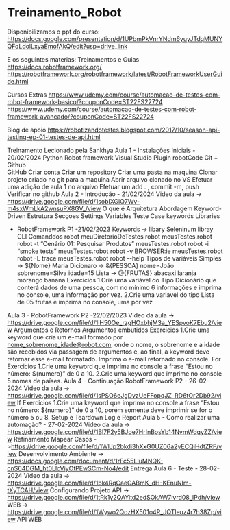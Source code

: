 # Treinamento_Robot

Disponibilizamos o ppt do curso: https://docs.google.com/presentation/d/1UPbmPkVnrYNdm6yuyJTdqMUNYQFqLdolLxyaEmofAkQ/edit?usp=drive_link

E os seguintes materias:
Treinamentos e Guias
https://docs.robotframework.org/
https://robotframework.org/robotframework/latest/RobotFrameworkUserGuide.html

Cursos Extras
https://www.udemy.com/course/automacao-de-testes-com-robot-framework-basico/?couponCode=ST22FS22724
https://www.udemy.com/course/automacao-de-testes-com-robot-framework-avancado/?couponCode=ST22FS22724

Blog de apoio
https://robotizandotestes.blogspot.com/2017/10/season-api-testing-ep-01-testes-de-api.html


Treinamento Lecionado pela Sankhya
Aula 1 -  Instalações Iniciais - 20/02/2024
    Python
    Robot framework
    Visual Studio
    Plugin robotCode
    Git + Github    
        GitHub
            Criar conta
            Criar um repository
            Criar uma pasta na maquina
            Clonar projeto criado no git para a maquina
            Abrir arquivo clonado no VS
            Efetuar uma adição de aula 1 no arquivo 
            Efetuar um add . , commit -m, push
            Verificar no github
Aula 2 - Introdução - 21/02/2024
    Video da aula -> https://drive.google.com/file/d/1sobIXGiQ7Wv-m4sxWmLkA2wnsuPX8GV_/view
        O que é
        Arquitetura
        Abordagem Keyword-Driven
        Estrutura
            Secçoes
                Settings
                Variables
                Teste Case
                keywords
        Libraries
    
- RobotFramework P1 -21/02/2023
    Keywords -> libary Seleninum libray
    CLI 
        Comanddos
            robot meuDiretorioDeTestes
            robot meusTestes.robot
            robot -t “Cenário 01: Pesquisar Produtos” meusTestes.robot
            robot -i “smoke tests” meusTestes.robot
            robot -v BROWSER:ie meusTestes.robot
            robot -L trace meusTestes.robot
            robot --help
    Tipos de variáveis
        Simples -> ${Nome}  Maria
        Dicionaro -> &{PESSOA} nome=João sobrenome=Silva idade=15
        Lista -> @{FRUTAS} abacaxi laranja morango banana
    Exercicios
        1.Crie uma variável do Tipo Dicionário que conterá dados de uma pessoa, com no mínimo 6 informações e imprima no console, uma informação por vez.
        2.Crie uma variavel do tipo Lista de 05 frutas e imprima no console, uma por vez

Aula 3 - RobotFramework P2 -22/02/2023
	Video da aula -> https://drive.google.com/file/d/1iH50Oe_rzgHOxbhjM3a_YESpvoK7Ebu2/view
	    Argumentos e Retornos
	    Argumentos embutidos 
            Exercicios
                1.Crie uma keyword que cria um e-mail formado por nome_sobrenome_idade@robot.com, onde o nome, o sobrenome e a idade são recebidos via passagem de argumentos e, ao final, a keyword deve retornar esse e-mail formatado. Imprima o e-mail retornado no console.
	    For
            Exercicios
                1.Crie uma keyword que imprima no console a frase “Estou no número: ${numero}” de 0 a 10.
                2.Crie uma keyword que imprime no console 5 nomes de países.
Aula 4 - Continuação RobotFramework P2 - 26-02-2024
    Video da aula -> https://drive.google.com/file/d/1sPSO6eJgDvzUeFFopqJZ_RD6tOr2Db92/view
        If
            Exercicios 
                1.Crie uma keyword que imprima no console a frase “Estou no número: ${numero}” de 0 a 10, porém somente deve imprimir se for o número 5 ou 8.
	    Setup e Teardown
	    Log e Report
Aula 5 - Como realizar uma automação? - 27-02-2024
	Video da aula -> https://drive.google.com/file/d/1Bl7F2y5BJoe7HrInBosYb14NvmWdqyZZ/view
        Refinamento
			Mapear Casos ->https://drive.google.com/file/d/1WlJp2bkdi3hXxG0UZ06a2yECQiHdtZRF/view
        Desenvolvimento
			Ambiente -> https://docs.google.com/document/d/1rFc55LIuMNQK-cnS64DGM_ht0LlcViyOtPEwSCm-No4/edit
        Entrega
Aula 6 - Teste - 28-02-2024
	Video da aula -> https://drive.google.com/file/d/1bk4RqCaeGABmK_dH-KEnuNIm-tXyTCAH/view
		Configurando Projeto
			API -> https://drive.google.com/file/d/1tRk1y2QAYitd2edSOkAW7ivrd08_lPdh/view
			WEB -> https://drive.google.com/file/d/1Wywo2QozHX501o4R_JQTleuz4r7h38Zp/view
		API
		WEB       